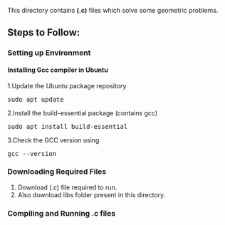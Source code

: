 This directory contains **(.c)** files which solve some geometric problems.
<h2>Steps to Follow:</h2>

<h3>Setting up Environment</h3>
<h4>Installing Gcc compiler in Ubuntu</h4>
1.Update the Ubuntu package repository<br>
<pre>sudo apt update</pre>
2.Install the build-essential package (contains gcc)<br>
<pre>sudo apt install build-essential</pre>
3.Check the GCC version using<br>
<pre>gcc --version</pre>

<h3>Downloading Required Files</h3>
<ol>
  <li>Download (.c) file required to run.</li>
  <li>Also download libs folder present in this directory.</li>
</ol>

<h3>Compiling and Running .c files</h3>
